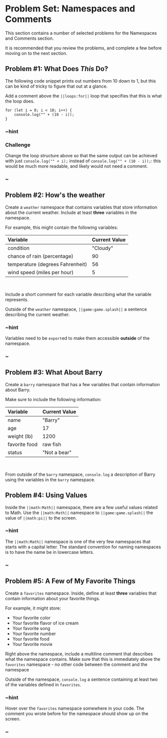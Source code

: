 # Problem Set: Namespaces and Comments

This section contains a number of selected problems for the Namespaces and Comments section.

It is recommended that you review the problems, and complete a few before moving
on to the next section.

## Problem #1: What Does *This* Do?

The following code snippet prints out numbers from 10 down to 1,
but this can be kind of tricky to figure that out at a glance.

Add a comment above the ``||loops:for||`` loop that specifies that this is what the loop does.

```typescript-ignore
for (let i = 0; i < 10; i++) {
    console.log("" + (10 - i));
}
```

### ~hint

### Challenge

Change the loop structure above so that the same output can be achieved with
just ``console.log("" + i);`` instead of ``console.log("" + (10 - i));``:
this would be much more readable, and likely would not need a comment.

### ~

## Problem #2: How's the weather

Create a ``weather`` namespace that contains variables that store information
about the current weather.
Include at least **three** variables in the namespace.

For example, this might contain the following variables:

| Variable                          | Current Value |
| :-------------------------------- | :------------ |
| condition                         | "Cloudy"      |
| chance of rain (percentage)       | 90            |
| temperature (degrees Fahrenheit)  | 56            |
| wind speed (miles per hour)       | 5             |

<br />

Include a short comment for each variable describing what the variable represents.

Outside of the ``weather`` namespace,
``||game:game.splash||`` a sentence describing the current weather.

### ~hint

Variables need to be ``export``ed to make them accessible **outside** of the namespace.

### ~

## Problem #3: What About Barry

Create a ``barry`` namespace that has a few variables that contain information about Barry.

Make sure to include the following information:

| Variable      | Current Value |
| :------------ | :------------ |
| name          | "Barry"       |
| age           | 17            |
| weight (lb)   | 1200          |
| favorite food | raw fish      |
| status        | "Not a bear"  |

<br />

From outside of the ``barry`` namespace,
``console.log`` a description of Barry using the variables in the ``barry`` namespace.

## Problem #4: Using Values

Inside the ``||math:Math||`` namespace, there are a few useful values related to Math.
Use the ``||math:Math||`` namespace to ``||game:game.splash||``
the value of ``||math:pi||`` to the screen.

### ~hint

The ``||math:Math||`` namespace is one of the very few namespaces that starts
with a capital letter.
The standard convention for naming namespaces is to have the name be in lowercase letters.

### ~

## Problem #5: A Few of My Favorite Things

Create a ``favorites`` namespace. Inside,
define at least **three** variables that contain information about your favorite things.

For example, it might store:

* Your favorite color
* Your favorite flavor of ice cream
* Your favorite song
* Your favorite number
* Your favorite food
* Your favorite movie

Right above the namespace,
include a multiline comment that describes what the namespace contains.
Make sure that this is immediately above the ``favorites`` namespace -
no other code between the comment and the namespace

Outside of the namespace, ``console.log`` a sentence containing at least
two of the variables defined in ``favorites``.

### ~hint

Hover over the ``favorites`` namespace somewhere in your code.
The comment you wrote before for the namespace should show up on the screen.

### ~
